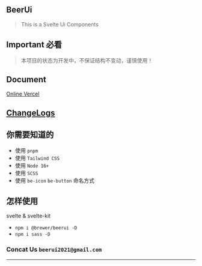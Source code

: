 ## BeerUi
> This is a Svelte Ui Components

## Important 必看
> 本项目的状态为开发中，不保证结构不变动，谨慎使用！

## Document
[Online Vercel](https://beer-ui.vercel.app/)

## [ChangeLogs](./CHANGELOG.md)

## 你需要知道的
- 使用 `pnpm`
- 使用 `Tailwind CSS`
- 使用 `Node 16+`
- 使用 `SCSS`
- 使用 `be-icon` `be-button` 命名方式

## 怎样使用
svelte & svelte-kit

- `npm i @brewer/beerui -D`
- `npm i sass -D`

### Concat Us `beerui2021@gmail.com`

****
